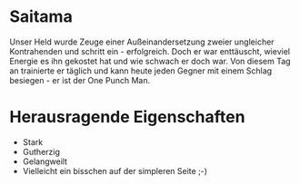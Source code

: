 # Saitama

Unser Held wurde Zeuge einer Außeinandersetzung  zweier ungleicher Kontrahenden und schritt ein - erfolgreich. Doch er war enttäuscht, wieviel Energie es ihn gekostet hat und wie schwach er doch war. Von diesem Tag an trainierte er täglich und kann heute jeden Gegner mit einem Schlag besiegen - er ist der One Punch Man.

# Herausragende Eigenschaften

* Stark
* Gutherzig
* Gelangweilt
* Vielleicht ein bisschen auf der simpleren Seite ;-)